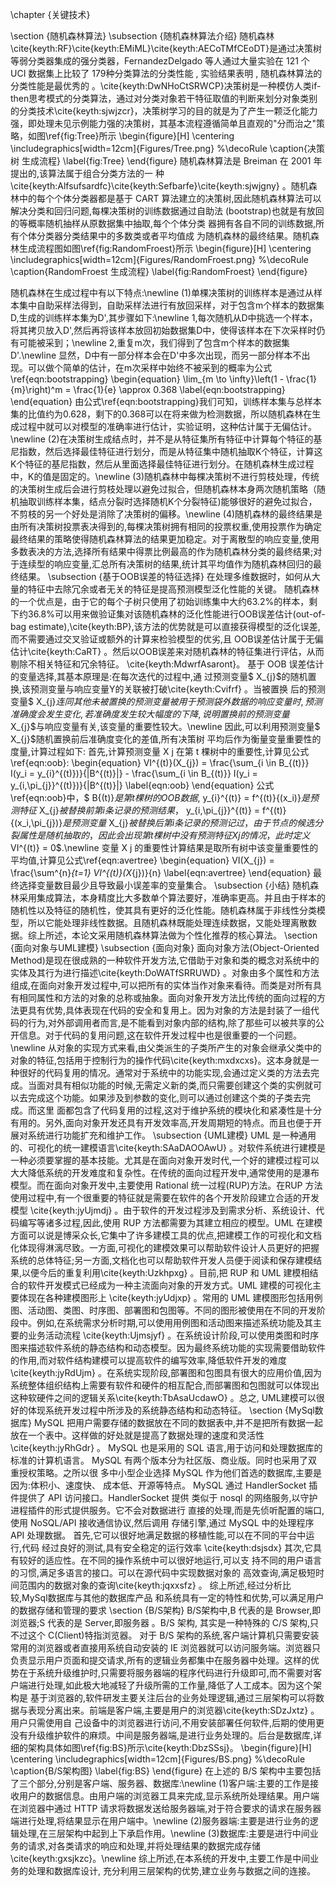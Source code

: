 \chapter {关键技术}


\section {随机森林算法}
\subsection {随机森林算法介绍}
随机森林\cite{keyth:RF}\cite{keyth:EMiML}\cite{keyth:AECoTMfCEoDT}是通过决策树等弱分类器集成的强分类器，FernandezDelgado 等人通过大量实验在 121 个 UCI 数据集上比较了 179种分类算法的分类性能 , 实验结果表明 , 随机森林算法的分类性能是最优秀的 。\cite{keyth:DwNHoCtSRWCP}决策树是一种模仿人类if-then思考模式的分类算法，通过对分类对象若干特征取值的判断来划分对象类别的分类技术\cite{keyth:sjwjzcr}，决策树学习的目的就是为了产生一颗泛化能力强，即处理未见示例能力强的决策树，其基本流程遵循简单且直观的"分而治之"策略，如图\ref{fig:Tree}所示
\begin{figure}[H]
	\centering
	\includegraphics[width=12cm]{Figures/Tree.png}
	%\decoRule
	\caption{决策树 生成流程}
	\label{fig:Tree}
\end{figure}
随机森林算法是 Breiman 在 2001 年提出的,该算法属于组合分类方法的一
种 \cite{keyth:Alfsufsardfc}\cite{keyth:Sefbarfe}\cite{keyth:sjwjgny} 。随机森林中的每个个体分类器都是基于 CART 算法建立的决策树,因此随机森林算法可以解决分类和回归问题,每棵决策树的训练数据通过自助法
(bootstrap)也就是有放回的等概率随机抽样从原数据集中抽取,每个个体分类
器拥有各自不同的训练数据,所有个体分类器分类结果中的多数类或者平均值成
为随机森林的最终结果。随机森林生成流程图如图\ref{fig:RandomFroest}所示
\begin{figure}[H]
	\centering
	\includegraphics[width=12cm]{Figures/RandomFroest.png}
	%\decoRule
	\caption{RandomFroest 生成流程}
	\label{fig:RandomFroest}
\end{figure}

随机森林在生成过程中有以下特点:\newline
(1)单棵决策树的训练样本是通过从样本集中自助采样法得到，自助采样法进行有放回采样，对于包含m个样本的数据集D,生成的训练样本集为D',其步骤如下:\newline
1,每次随机从D中挑选一个样本，将其拷贝放入D',然后再将该样本放回初始数据集D中，使得该样本在下次采样时仍有可能被采到；\newline
2,重复m次，我们得到了包含m个样本的数据集D'.\newline
显然，D中有一部分样本会在D'中多次出现，而另一部分样本不出现。可以做个简单的估计，在m次采样中始终不被采到的概率为公式\ref{eqn:bootstrapping}
\begin{equation}
\lim_{m \to \infty}\left(1 - \frac{1}{m}\right)^m = \frac{1}{e} \approx 0.368
\label{eqn:bootstrapping}
\end{equation}
由公式\ref{eqn:bootstrapping}我们可知，训练样本集与总样本集的比值约为0.628，剩下的0.368可以在将来做为检测数据，所以随机森林在生成过程中就可以对模型的准确率进行估计，实验证明，这种估计属于无偏估计。\newline
(2)在决策树生成结点时，并不是从特征集所有特征中计算每个特征的基尼指数，然后选择最佳特征进行划分，而是从特征集中随机抽取K个特征，计算这K个特征的基尼指数，然后从里面选择最佳特征进行划分。在随机森林生成过程中，K的值是固定的。\newline
(3)随机森林中每棵决策树不进行剪枝处理，传统的决策树生成后会进行剪枝处理以避免过拟合，但随机森林本身两次随机策略（随机抽取训练样本集，结点分裂时选择随机K个分裂特征)能够很好的避免过拟合，不剪枝的另一个好处是消除了决策树的偏移。\newline
(4)随机森林的最终结果是由所有决策树投票表决得到的,每棵决策树拥有相同的投票权重,使用投票作为确定最终结果的策略使得随机森林算法的结果更加稳定。对于离散型的响应变量,使用多数表决的方法,选择所有结果中得票比例最高的作为随机森林分类的最终结果;对于连续型的响应变量,汇总所有决策树的结果,统计其平均值作为随机森林回归的最终结果。
\subsection {基于OOB误差的特征选择}
在处理多维数据时，如何从大量的特征中去除冗余或者无关的特征是提高预测模型泛化性能的关键。
随机森林的一个优点是，由于它的每个子树只使用了初始训练集中大约63.2\%的样本，剩下约36.8\%可以用来做验证集对该随机森林的泛化性能进行OOB误差估计(out-of-bag estimate),\cite{keyth:BP},该方法的优势就是可以直接获得模型的泛化误差,而不需要通过交叉验证或额外的计算来检验模型的优劣,且 OOB误差估计属于无偏估计\cite{keyth:CaRT} 。然后以OOB误差来对随机森林的特征集进行评估，从而剔除不相关特征和冗余特征。 \cite{keyth:MdwrfAsaront}。
基于 OOB 误差估计的变量选择,其基本原理是:在每次迭代的过程中,通
过预测变量$ X_{j}$的随机置换,该预测变量与响应变量Y的关联被打破\cite{keyth:Cvifrf} 。当被置换
后的预测变量$ X_{j}$连同其他未被置换的预测变量被用于预测袋外数据的响应变量
时,预测准确度会发生变化,若准确度发生较大幅度的下降,说明置换前的预测
变量$ X_{j}$与响应变量有关,该变量的重要性较大。\newline
因此,可以利用预测变量$ X_{j}$随机置换前后准确度变化的差值,所有决策树
平均后作为衡量变量重要性的度量,计算过程如下:
首先,计算预测变量 X j 在第 t 棵树中的重要性,计算见公式\ref{eqn:oob}:
\begin{equation}
VI^{(t)}(X_{j}) = \frac{\sum_{i \in B_{(t)}} I(y_i = y_{i}^{(t)})}{|B^{(t)}|} - \frac{\sum_{i \in B_{(t)}} I(y_i = y_{i,\pi_{j}}^{(t)})}{|B^{(t)}|}
\label{eqn:oob}
\end{equation}
公式\ref{eqn:oob}中，$ B{(t)}$是第 t 棵树的 OOB 数据,$ y_{i}^{(t)} = f^{(t)}{(x_i)}$是预测特征$ X_{j}$被替换前第i条记录的预测结果，$ y_{i,\pi_{j}}^{(t)} = f^{(t)}{(x_i,\pi_{j})}$是预测变量$ X_{j}$被替换后第i条记录的预测记过，由于节点的候选分裂属性是随机抽取的，因此会出现第t棵树中没有预测特征Xj的情况，此时定义$VI^{(t)} = 0$.\newline
变量 X j 的重要性计算结果是取所有树中该变量重要性的平均值,计算见公式\ref{eqn:avertree}
\begin{equation}
VI(X_{j}) = \frac{\sum^{n}_{t=1} VI^{(t)}(X_{j})}{n}
\label{eqn:avertree}
\end{equation}
最终选择变量数目最少且导致最小误差率的变量集合。
\subsection {小结}
随机森林采用集成算法，本身精度比大多数单个算法要好，准确率更高。并且由于样本的随机性以及特征的随机性，使其具有更好的泛化性能。随机森林属于非线性分类模型，所以它能处理非线性数据。且随机森林既能处理连续数据，又能处理离散数据。综上所述，本论文采用随机森林算法做为个性化推荐的核心算法。
\section {面向对象与UML建模}
\subsection {面向对象}
面向对象方法(Object-Oriented Method)是现在很成熟的一种软件开发方法,它借助于对象和类的概念对系统中的实体及其行为进行描述\cite{keyth:DoWATfSRRUWD}  。对象由多个属性和方法组成,在面向对象开发过程中,可以把所有的实体当作对象来看待。而类是对所有具有相同属性和方法的对象的总称或抽象。面向对象开发方法比传统的面向过程的方法更具有优势,具体表现在代码的安全和复用上。因为对象的方法是封装了一组代码的行为,对外部调用者而言,是不能看到对象内部的结构,除了那些可以被共享的公开信息。对于代码的复用问题,这在软件开发过程中也是很重要的一个问题。\newline
从对象的实现方式来看,由父类派生的子类所产生的对象会继承父类中的对象的特征,包括用于控制行为的操作代码\cite{keyth:mxdxcxs}。这本身就是一种很好的代码复用的情况。通常对于系统中的功能实现,会通过定义类的方法去完成。当面对具有相似功能的时候,无需定义新的类,而只需要创建这个类的实例就可以去完成这个功能。如果涉及到参数的变化,则可以通过创建这个类的子类去完成。而这里
面都包含了代码复用的过程,这对于维护系统的模块化和紧凑性是十分有用的。另外,面向对象开发还具有开发效率高,开发周期短的特点。而且也便于开展对系统进行功能扩充和维护工作。
\subsection {UML建模}
UML 是一种通用的、可视化的统一建模语言\cite{keyth:SAaDAOOAwU}  。对软件系统进行建模是一种必须要掌握的基本技能。尤其是在面向对象开发时代,一个好的建模过程可以大大降低系统的开发难度和复杂性。在传统的面向过程开发中,通常使用的是瀑布模型。而在面向对象开发中,主要使用 Rational 统一过程(RUP)方法。在RUP 方法使用过程中,有一个很重要的特征就是需要在软件的各个开发阶段建立合适的开发模型 \cite{keyth:jyUjmdj} 。由于软件的开发过程涉及到需求分析、系统设计、代码编写等诸多过程,因此,使用 RUP 方法都需要为其建立相应的模型。UML 在建模方面可以说是博采众长,它集中了许多建模工具的优点,把建模工作的可视化和文档化体现得淋漓尽致。一方面,可视化的建模效果可以帮助软件设计人员更好的把握系统的总体特征;另一方面,文档化也可以帮助软件开发人员便于阅读和保存建模结果,以便今后的重复利用\cite{keyth:Uzkhpxg} 。目前,把 RUP 和 UML 建模相结合的软件开发模式已经成为一种主流面向对象的开发方式。UML 建模的可视化主要体现在各种建模图形上 \cite{keyth:jyUdjxp} 。常用的 UML 建模图形包括用例图、活动图、类图、时序图、部署图和包图等。不同的图形被使用在不同的开发阶段中。例如,在系统需求分析时期,可以使用用例图和活动图来描述系统功能及其主要的业务活动流程 \cite{keyth:Ujmsjyf} 。在系统设计阶段,可以使用类图和时序图来描述软件系统的静态结构和动态模型。因为最终系统功能的实现需要借助软件的作用,而对软件结构建模可以提高软件的编写效率,降低软件开发的难度\cite{keyth:jyRdUjm} 。在系统实现阶段,部署图和包图具有很大的应用价值,因为系统整体组织结构上需要有软件和硬件的相互配合,而部署图和包图就可以体现出这种软硬件之间的逻辑关系\cite{keyth:TbAsaUcdawO} 。总之, UML建模可以很好的体现系统开发过程中所涉及的系统静态结构和动态特征。
\section {MySql数据库}
MySQL 把用户需要存储的数据放在不同的数据表中,并不是把所有数据一起
放在一个表中。这样做的好处就是提高了数据处理的速度和灵活性 \cite{keyth:jyRhGdr} 。
MySQL 也是采用的 SQL 语言,用于访问和处理数据库的标准的计算机语言。
MySQL 有两个版本分为社区版、商业版。同时也采用了双重授权策略。之所以很
多中小型企业选择 MySQL 作为他们首选的数据库,主要是因为:体积小、速度快、
成本低、开源等特点。
MySQL 通过 HandlerSocket 插件提供了 API 访问接口。HandlerSocket 提供
类似于 nosql 的网络服务,以守护进程插件的形式提供服务。它不会对数据进行
直接的处理,而是先侦听配置的端口,使用 NoSQL/API 接收通信协议,然后调用
存储引擎,通过 MySQL 中的处理程序 API 处理数据。
首先,它可以很好地满足数据的移植性能,可以在不同的平台中运行,代码
经过良好的测试,具有安全稳定的运行效率 \cite{keyth:dsjsdx}
其次,它具有较好的适应性。在不同的操作系统中可以很好地运行,可以支
持不同的用户语言的习惯,满足多语言的接口。可以在源代码中实现数据对象的
高效查询,满足极短时间范围内的数据对象的查询\cite{keyth:jqxxsfz}  。
综上所述,经过分析比较,MySql数据库与其他的数据库产品
和系统具有一定的特性和优势,可以满足用户的数据存储和管理的要求
\section {B/S架构}
B/S架构中,B 代表的是 Browser,即浏览器;S 代表的是 Server,即服务器 。B/S 架构,
其实是一种特殊的 C/S 架构,只不过这个 C(Client)特指浏览器。
对于 B/S 架构的系统,客户端计算机只需要安装常用的浏览器或者直接用系统自动安装的 IE 浏览器就可以访问服务端。浏览器只负责显示用户页面和提交请求,所有的逻辑业务都集中在服务器中处理。这样的优势在于系统升级维护时,只需要将服务器端的程序代码进行升级即可,而不需要对客户端进行处理,如此极大地减轻了升级所需的工作量,降低了人工成本。因为这个架构是
基于浏览器的,软件研发主要关注后台的业务处理逻辑,通过三层架构可以将数
据与表现分离出来。前端是客户端,主要是用户的浏览器\cite{keyth:SDzJxtz}  。用户只需使用自
己设备中的浏览器进行访问,不用安装部署任何软件,后期的使用更没有升级维护软件的麻烦。中间是服务器端,是进行业务处理的。后台是数据库,详细的架构具体如图\ref{fig:BS}所示\cite{keyth:DbzSSsj}。
\begin{figure}[H]
	\centering
	\includegraphics[width=12cm]{Figures/BS.png}
	%\decoRule
	\caption{B/S架构图}
	\label{fig:BS}
\end{figure}
在上述的 B/S 架构中主要包括了三个部分,分别是客户端、服务器、数据库:\newline
(1)客户端:主要的工作是接收用户的数据信息。由用户端的浏览器工具来完成,显示系统所处理结果。用户端在浏览器中通过 HTTP 请求将数据发送给服务器端,对于符合要求的请求在服务器端进行处理,将结果显示在用户端中。\newline
(2)服务器端:主要是进行业务的逻辑处理,在三层架构中起到上下承启作用。\newline
(3)数据库:主要是进行中间业务的请求,对各类请求的响应和处理,并将处理结果的数据完成存储\cite{keyth:gxsjkzc}。\newline
综上所述,在本系统的开发中,主要工作是中间业务的处理和数据库设计,
充分利用三层架构的优势,建立业务与数据之间的连接。
